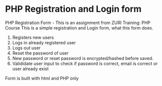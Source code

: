 # PHP Registration and Login form
PHP Registration Form -
This is an assignment from ZURI Training: PHP Course
This is a simple registration and Login form, what this form does.

1. Registers new users
2. Logs in already registered user
3. Logs out user
5. Reset the password of user
6. New password or reset password is encrypted/hashed before saved.
7. Valididate user input to check if password is correct, email is correct or user already exist

Form is built with html and PHP only
